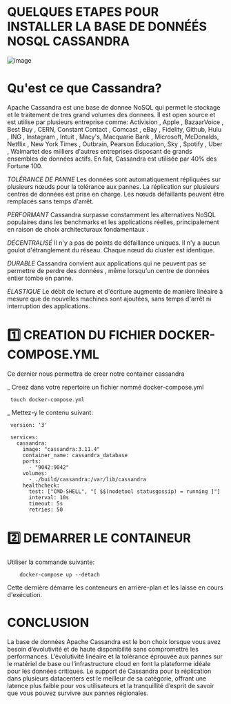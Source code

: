 # QUELQUES ETAPES POUR INSTALLER LA BASE DE DONNÉÉS NOSQL CASSANDRA

![image](https://user-images.githubusercontent.com/55238107/114260020-3d77a380-99a0-11eb-9197-5b2a1af312f4.png)


# Qu'est ce que Cassandra?

Apache Cassandra est une base de donnee NoSQL qui permet le stockage et le traitement de tres grand volumes des donnees. Il est open source et est utilise par plusieurs entreprise comme: Activision , Apple , BazaarVoice , Best Buy , CERN, Constant Contact , Comcast , eBay , Fidelity, Github, Hulu , ING , Instagram , Intuit , Macy's, Macquarie Bank , Microsoft, McDonalds, Netflix , New York Times , Outbrain, Pearson Education, Sky , Spotify , Uber , Walmartet des milliers d'autres entreprises disposant de grands ensembles de données actifs. En fait, Cassandra est utilisée par 40% des Fortune 100.

*TOLÉRANCE DE PANNE*
Les données sont automatiquement répliquées sur plusieurs nœuds pour la tolérance aux pannes. La réplication sur plusieurs centres de données est prise en charge. Les nœuds défaillants peuvent être remplacés sans temps d'arrêt.

*PERFORMANT*
Cassandra surpasse constamment les alternatives NoSQL populaires dans les benchmarks et les applications réelles, principalement en raison de choix architecturaux fondamentaux .

*DÉCENTRALISÉ*
Il n'y a pas de points de défaillance uniques. Il n'y a aucun goulot d'étranglement du réseau. Chaque nœud du cluster est identique.

*DURABLE*
Cassandra convient aux applications qui ne peuvent pas se permettre de perdre des données , même lorsqu'un centre de données entier tombe en panne.

*ÉLASTIQUE*
Le débit de lecture et d'écriture augmente de manière linéaire à mesure que de nouvelles machines sont ajoutées, sans temps d'arrêt ni interruption des applications.

# :one: CREATION DU FICHIER DOCKER-COMPOSE.YML 

Ce dernier nous permettra de creer notre container cassandra

_ Creez dans votre repertoire un fichier nommé docker-compose.yml

     touch docker-compose.yml
     
     
_ Mettez-y le contenu suivant:

     version: '3'

     services:
       cassandra:
         image: "cassandra:3.11.4"
         container_name: cassandra_database
         ports:
           - "9042:9042"
         volumes:
           - ./build/cassandra:/var/lib/cassandra
         healthcheck:
           test: ["CMD-SHELL", "[ $$(nodetool statusgossip) = running ]"]
           interval: 10s
           timeout: 5s
           retries: 50
           
  # :two: DEMARRER LE CONTAINEUR
  
  Utiliser la commande suivante:
  
        docker-compose up --detach
           
  Cette dernière démarre les conteneurs en arrière-plan et les laisse en cours d'exécution.





# CONCLUSION

La base de données Apache Cassandra est le bon choix lorsque vous avez besoin d’évolutivité et de haute disponibilité sans compromettre les performances. L’évolutivité linéaire et la tolérance éprouvée aux pannes sur le matériel de base ou l’infrastructure cloud en font la plateforme idéale pour les données critiques. Le support de Cassandra pour la réplication dans plusieurs datacenters est le meilleur de sa catégorie, offrant une latence plus faible pour vos utilisateurs et la tranquillité d’esprit de savoir que vous pouvez survivre aux pannes régionales.

